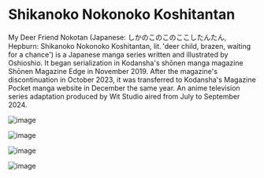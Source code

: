 # Shikanoko Nokonoko Koshitantan
My Deer Friend Nokotan (Japanese: しかのこのこのここしたんたん, Hepburn: Shikanoko Nokonoko Koshitantan, lit. 'deer child, brazen, waiting for a chance') is a Japanese manga series written and illustrated by Oshioshio. It began serialization in Kodansha's shōnen manga magazine Shōnen Magazine Edge in November 2019. After the magazine's discontinuation in October 2023, it was transferred to Kodansha's Magazine Pocket manga website in December the same year. An anime television series adaptation produced by Wit Studio aired from July to September 2024. 

![image](https://github.com/user-attachments/assets/b3041bf6-b5b8-49ea-aa85-eb69abdf6506)

![image](https://github.com/user-attachments/assets/40472456-5404-4038-b88d-b7474840252b)

![image](https://github.com/user-attachments/assets/0cad91a4-a0b8-471d-aef0-a5ecd3c555f7)

![image](https://github.com/user-attachments/assets/0b35e148-b7ca-4f34-813d-98469d5ca9c3)
